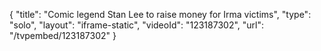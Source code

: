 {
    "title": "Comic legend Stan Lee to raise money for Irma victims",
    "type": "solo",
    "layout": "iframe-static",
    "videoId": "123187302",
    "url": "\/tvpembed\/123187302"
}